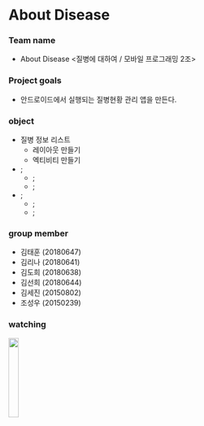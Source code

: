 About Disease
============ 
### Team name
- About Disease <질병에 대하여 / 모바일 프로그래밍 2조>


### Project goals
* 안드로이드에서 실행되는 질병현황 관리 앱을 만든다.

### object
* 질병 정보 리스트 
  * 레이아웃 만들기
  * 엑티비티 만들기
* ;
  * ;
  * ;
* ;
  * ;
  * ;
### group member 
* 김태훈 (20180647)
* 김리나 (20180641)
* 김도희 (20180638)
* 김선희 (20180644)
* 김세진 (20150802)
* 조성우 (20150239)

### watching
<img src = "https://user-images.githubusercontent.com/46879264/83343911-6f10ee80-a33b-11ea-900b-9c070503c308.gif" width="20%">
